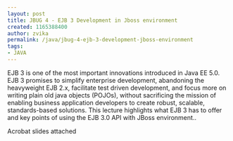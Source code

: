 ```yaml
---
layout: post
title: JBUG 4 - EJB 3 Development in Jboss environment
created: 1165388400
author: zvika
permalink: /java/jbug-4-ejb-3-development-jboss-environment
tags:
- JAVA
---
```

<p>EJB 3 is one of the most important innovations introduced in Java EE 5.0. EJB 3 promises to simplify enterprise development, abandoning the heavyweight EJB 2.x, facilitate test driven development, and focus more on writing plain old java objects (POJOs), without sacrificing the mission of enabling business application developers to create robust, scalable, standards-based solutions. This lecture highlights what EJB 3 has to offer and key points of using the EJB 3.0 API with JBoss environment..</p>
<p>Acrobat slides attached</p>
